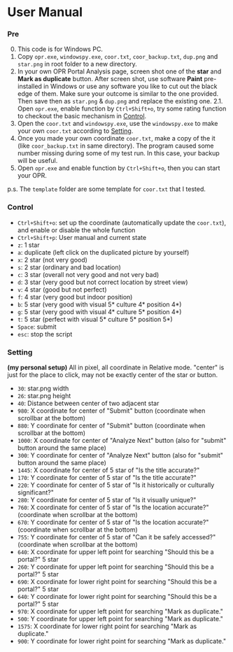# User Manual

### Pre
0. This code is for Windows PC.
1. Copy `opr.exe`, `windowspy.exe`, `coor.txt`, `coor_backup.txt`, `dup.png` and `star.png` in root folder to a new directory.
2. In your own OPR Portal Analysis page, screen shot one of the **star** and **Mark as duplicate** button. After screen shot, use software **Paint** pre-installed in Windows or use any software you like to cut out the black edge of them. Make sure your outcome is similar to the one provided. Then save then as `star.png` & `dup.png` and replace the existing one.
2.1. Open `opr.exe`, enable function by `Ctrl+Shift+o`, try some rating function to checkout the basic mechanism in [Control](opr_ahk#control).
3. Open the `coor.txt` and `windowspy.exe`, use the `windowspy.exe` to make your own `coor.txt` according to [Setting](opr_ahk#control).
4. Once you made your own coordinate `coor.txt`, make a copy of the it (like `coor_backup.txt` in same directory). The program caused some number missing during some of my test run. In this case, your backup will be useful.
5. Open `opr.exe` and enable function by `Ctrl+Shift+o`, then you can start your OPR.

p.s. The `template` folder are some template for `coor.txt` that I tested.

### Control
- `Ctrl+Shift+o`: set up the coordinate (automatically update the `coor.txt`), and enable or disable the whole function
- `Ctrl+Shift+p`: User manual and current state
- `z`: 1 star
- `a`: duplicate (left click on the duplicated picture by yourself)
- `x`: 2 star (not very good)
- `s`: 2 star (ordinary and bad location)
- `c`: 3 star (overall not very good and not very bad)
- `d`: 3 star (very good but not correct location by street view)
- `v`: 4 star (good but not perfect)
- `f`: 4 star (very good but indoor position)
- `b`: 5 star (very good with visual 5* culture 4* position 4*)
- `g`: 5 star (very good with visual 4* culture 5* position 4*)
- `t`: 5 star (perfect with visual 5* culture 5* position 5*)
- `Space`: submit
- `esc`: stop the script

### Setting 
**(my personal setup)** 
All in pixel, all coordinate in Relative mode. "center" is just for the place to click, may not be exactly center of the star or button.
- `30`: star.png width
- `26`: star.png height
- `40`: Distance between center of two adjacent star
- `980`: X coordinate for center of "Submit" button (coordinate when scrollbar at the bottom)
- `880`: Y coordinate for center of "Submit" button (coordinate when scrollbar at the bottom)
- `1000`: X coordinate for center of "Analyze Next" button (also for "submit" button around the same place)
- `300`: Y coordinate for center of "Analyze Next" button (also for "submit" button around the same place)
- `1445`: X coordinate for center of 5 star of "Is the title accurate?"
- `170`: Y coordinate for center of 5 star of "Is the title accurate?"
- `220`: Y coordinate for center of 5 star of "Is it historically or culturally significant?"
- `280`: Y coordinate for center of 5 star of "Is it visually unique?"
- `760`: X coordinate for center of 5 star of "Is the location accurate?" (coordinate when scrollbar at the bottom)
- `670`: Y coordinate for center of 5 star of "Is the location accurate?" (coordinate when scrollbar at the bottom)
- `755`: Y coordinate for center of 5 star of "Can it be safely accessed?" (coordinate when scrollbar at the bottom)
- `640`: X coordinate for upper left point for searching "Should this be a portal?" 5 star
- `260`: Y coordinate for upper left point for searching "Should this be a portal?" 5 star
- `690`: X coordinate for lower right point for searching "Should this be a portal?" 5 star
- `640`: Y coordinate for lower right point for searching "Should this be a portal?" 5 star
- `970`: X coordinate for upper left point for searching "Mark as duplicate."
- `500`: Y coordinate for upper left point for searching "Mark as duplicate."
- `1575`: X coordinate for lower right point for searching "Mark as duplicate."
- `900`: Y coordinate for lower right point for searching "Mark as duplicate."
